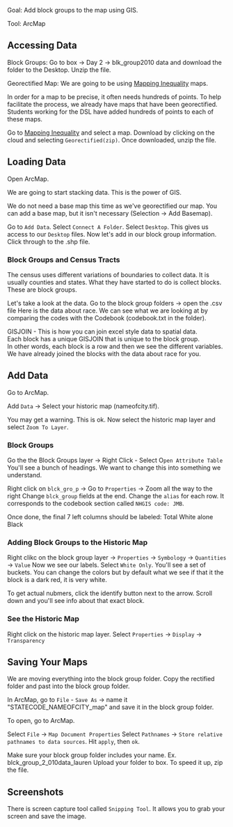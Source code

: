 

Goal: Add block groups to the map using GIS.

Tool: ArcMap

## Accessing Data

Block Groups: Go to box -> Day 2 -> blk_group2010 data and download the folder to the Desktop.
Unzip the file.

Georectified Map: We are going to be using [Mapping Inequality](http://dsl.richmond.edu/panorama/redlining) maps.

In order for a map to be precise, it often needs hundreds of points.
To help facilitate the process, we already have maps that have been georectified.
Students working for the DSL have added hundreds of points to each of these maps.

Go to [Mapping Inequality](http://dsl.richmond.edu/panorama/redlining) and select a map. Download by clicking on the cloud and selecting `Georectified(zip)`. 
Once downloaded, unzip the file.


## Loading Data

Open ArcMap.

We are going to start stacking data. This is the power of GIS.

We do not need a base map this time as we've georectified our map.
You can add a base map, but it isn't necessary (Selection -> Add Basemap).

Go to `Add Data`. Select `Connect A Folder`. Select `Desktop`.
This gives us access to our `Desktop` files.
Now let's add in our block group information. Click through to the .shp file.


### Block Groups and Census Tracts

The census uses different variations of boundaries to collect data. It is usually counties and states.
What they have started to do is collect blocks. These are block groups.

Let's take a look at the data.
Go to the block group folders -> open the .csv file
Here is the data about race.
We can see what we are looking at by comparing the codes with the Codebook (codebook.txt in the folder).

GISJOIN - This is how you can join excel style data to spatial data.  
Each block has a unique GISJOIN that is unique to the block group.  
In other words, each block is a row and then we see the different variables.
We have already joined the blocks with the data about race for you.


## Add Data

Go to ArcMap.

Add `Data` -> Select your historic map (nameofcity.tif).

You may get a warning. This is ok.
Now select the historic map layer and select `Zoom To Layer`.


### Block Groups

Go the the Block Groups layer -> Right Click - Select O`pen Attribute Table`
You'll see a bunch of headings.
We want to change this into something we understand.


Right click on `blck_gro_p` -> Go to  `Properties` -> Zoom all the way to the right
Change `blck_group` fields at the end. Change the `alias` for each row. 
It corresponds to the codebook section called `NHGIS code: JMB`.

Once done, the final 7 left columns should be labeled:
Total
White alone
Black



### Adding Block Groups to the Historic Map
Right clikc on the block group layer -> `Properties` ->  `Symbology`  -> `Quantities` -> `Value`
Now we see our labels.
Select `White Only`.  You'll see a set of buckets.
You can change the colors but by default what we see if that it the block is a dark red, it is very white.

To get actual nubmers, click the identify button next to the arrow.
Scroll down and you'll see info about that exact block.



### See the Historic Map
Right click on the historic map layer.
Select `Properties` -> `Display` -> `Transparency`



## Saving Your Maps
We are moving everything into the block group folder.
Copy the rectified folder and past into the block group folder.

In ArcMap, go to `File` - `Save As` -> name it "STATECODE_NAMEOFCITY_map" and save it in the block group folder.

To open, go to ArcMap.

Select `File` -> `Map Document Properties`
Select `Pathnames` ->  `Store relative pathnames to data sources`. Hit `apply`, then `ok`.

Make sure your block group folder includes your name. Ex. blck_group_2_010data_lauren
Upload your folder to box. To speed it up, zip the file.


 ## Screenshots

There is screen capture tool called `Snipping Tool`.
It allows you to grab your screen and save the image.







